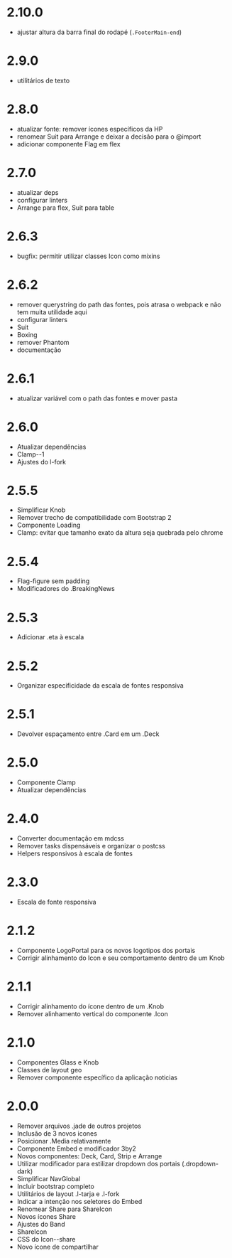 # 2.10.0

* ajustar altura da barra final do rodapé (`.FooterMain-end`)



# 2.9.0

* utilitários de texto


# 2.8.0

* atualizar fonte: remover ícones específicos da HP
* renomear Suit para Arrange e deixar a decisão para o @import
* adicionar componente Flag em flex


# 2.7.0

* atualizar deps
* configurar linters
* Arrange para flex, Suit para table


# 2.6.3

* bugfix: permitir utilizar classes Icon como mixins


# 2.6.2

* remover querystring do path das fontes, pois atrasa o webpack e não tem muita utilidade aqui
* configurar linters
* Suit
* Boxing
* remover Phantom
* documentação


# 2.6.1

* atualizar variável com o path das fontes e mover pasta


# 2.6.0

* Atualizar dependências
* Clamp--1
* Ajustes do l-fork


# 2.5.5

* Simplificar Knob
* Remover trecho de compatibilidade com Bootstrap 2
* Componente Loading
* Clamp: evitar que tamanho exato da altura seja quebrada pelo chrome


# 2.5.4

* Flag-figure sem padding
* Modificadores do .BreakingNews


# 2.5.3

* Adicionar .eta à escala


# 2.5.2

* Organizar especificidade da escala de fontes responsiva


# 2.5.1

* Devolver espaçamento entre .Card em um .Deck


# 2.5.0

* Componente Clamp
* Atualizar dependências


# 2.4.0

* Converter documentação em mdcss
* Remover tasks dispensáveis e organizar o postcss
* Helpers responsivos à escala de fontes


# 2.3.0

* Escala de fonte responsiva


# 2.1.2

* Componente LogoPortal para os novos logotipos dos portais
* Corrigir alinhamento do Icon e seu comportamento dentro de um Knob


# 2.1.1

* Corrigir alinhamento do ícone dentro de um .Knob
* Remover alinhamento vertical do componente .Icon


# 2.1.0

* Componentes Glass e Knob
* Classes de layout geo
* Remover componente específico da aplicação noticias


# 2.0.0

* Remover arquivos .jade de outros projetos
* Inclusão de 3 novos icones
* Posicionar .Media relativamente
* Componente Embed  e modificador 3by2
* Novos componentes: Deck, Card, Strip e Arrange
* Utilizar modificador para estilizar dropdown dos portais (.dropdown-dark)
* Simplificar NavGlobal
* Incluir bootstrap completo
* Utilitários de layout .l-tarja e .l-fork
* Indicar a intenção nos seletores do Embed
* Renomear Share para ShareIcon
* Novos ícones Share
* Ajustes do Band
* ShareIcon
* CSS do Icon--share
* Novo ícone de compartilhar
